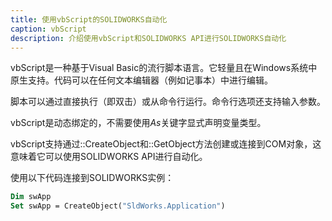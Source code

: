 ```yaml
---
title: 使用vbScript的SOLIDWORKS自动化
caption: vbScript
description: 介绍使用vbScript和SOLIDWORKS API进行SOLIDWORKS自动化
---
```

vbScript是一种基于Visual Basic的流行脚本语言。它轻量且在Windows系统中原生支持。代码可以在任何文本编辑器（例如记事本）中进行编辑。

脚本可以通过直接执行（即双击）或从命令行运行。命令行选项还支持输入参数。

vbScript是动态绑定的，不需要使用*As*关键字显式声明变量类型。

vbScript支持通过::CreateObject和::GetObject方法创建或连接到COM对象，这意味着它可以使用SOLIDWORKS API进行自动化。

使用以下代码连接到SOLIDWORKS实例：

~~~ vb
Dim swApp
Set swApp = CreateObject("SldWorks.Application")
~~~